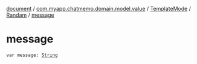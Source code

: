 [document](../../../index.md) / [com.myapp.chatmemo.domain.model.value](../../index.md) / [TemplateMode](../index.md) / [Randam](index.md) / [message](./message.md)

# message

`var message: `[`String`](https://kotlinlang.org/api/latest/jvm/stdlib/kotlin/-string/index.html)